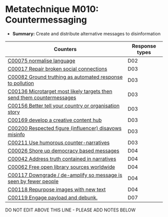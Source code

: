# Metatechnique M010: Countermessaging

* **Summary:** Create and distribute alternative messages to disinformation


| Counters | Response types |
| -------- | -------------- |
| [C00075 normalise language](../../generated_pages/counters/C00075.md) | D02 |
| [C00017 Repair broken social connections](../../generated_pages/counters/C00017.md) | D03 |
| [C00082 Ground truthing as automated response to pollution](../../generated_pages/counters/C00082.md) | D03 |
| [C00136 Microtarget most likely targets then send them countermessages](../../generated_pages/counters/C00136.md) | D03 |
| [C00156 Better tell your country or organisation story](../../generated_pages/counters/C00156.md) | D03 |
| [C00169 develop a creative content hub](../../generated_pages/counters/C00169.md) | D03 |
| [C00200 Respected figure (influencer) disavows misinfo](../../generated_pages/counters/C00200.md) | D03 |
| [C00211 Use humorous counter-narratives](../../generated_pages/counters/C00211.md) | D03 |
| [C00026 Shore up democracy based messages](../../generated_pages/counters/C00026.md) | D04 |
| [C00042 Address truth contained in narratives](../../generated_pages/counters/C00042.md) | D04 |
| [C00062 Free open library sources worldwide](../../generated_pages/counters/C00062.md) | D04 |
| [C00117 Downgrade / de-amplify so message is seen by fewer people](../../generated_pages/counters/C00117.md) | D04 |
| [C00118 Repurpose images with new text](../../generated_pages/counters/C00118.md) | D04 |
| [C00119 Engage payload and debunk.](../../generated_pages/counters/C00119.md) | D07 |



DO NOT EDIT ABOVE THIS LINE - PLEASE ADD NOTES BELOW